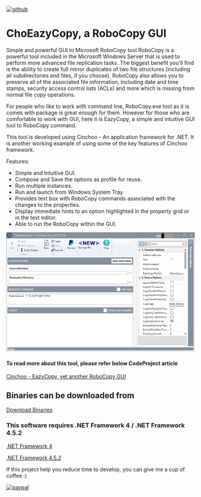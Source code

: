 [![github](https://img.shields.io/github/stars/Cinchoo/ChoEazyCopy.svg)]()

# ChoEazyCopy, a RoboCopy GUI
Simple and powerful GUI to Microsoft RoboCopy tool
RoboCopy is a powerful tool included in the Microsoft Windows Server that is used to perform more advanced file replication tasks. The biggest benefit you'll find is the ability to create full mirror duplicates of two file structures (including all subdirectories and files, if you choose). RoboCopy also allows you to preserve all of the associated file information, including date and time stamps, security access control lists (ACLs) and more which is missing from normal file copy operations.

For people who like to work with command line, RoboCopy.exe tool as it is comes with package is great enough for them. However for those who are comfortable to work with GUI, here it is EazyCopy, a simple and intuitive GUI tool to RoboCopy command.

This tool is developed using Cinchoo - An application framework for .NET. It is another working example of using some of the key features of Cinchoo framework.

Features:

* Simple and Intuitive GUI.
* Compose and Save the options as profile for reuse.
* Run multiple instances.
* Run and launch from Windows System Tray
* Provides text box with RoboCopy commands associated with the changes to the properties.
* Display immediate hints to an option highlighted in the property grid or in the text editor.
* Able to run the RoboCopy within the GUI.

![alt text](Images/EazyCopyMain.PNG)
 
#### To read more about this tool, please refer below CodeProject article

[Cinchoo - EazyCopy, yet another RoboCopy GUI](http://www.codeproject.com/Articles/988605/Cinchoo-EazyCopy-yet-another-RoboCopy-GU)

## Binaries can be downloaded from 

[Download Binaries](https://github.com/Cinchoo/ChoEazyCopy/releases)

### This software requires .NET Framework 4 / .NET Framework 4.5.2

[.NET Framework 4](https://www.microsoft.com/en-us/download/confirmation.aspx?id=17718)

[.NET Framework 4.5.2](https://www.microsoft.com/en-us/download/details.aspx?id=42642)


If this project help you reduce time to develop, you can give me a cup of coffee :)

[![paypal](https://www.paypalobjects.com/en_US/i/btn/btn_donateCC_LG.gif)](https://www.paypal.com/cgi-bin/webscr?cmd=_s-xclick&hosted_button_id=6S2UVXDPR63X8&source=url)

